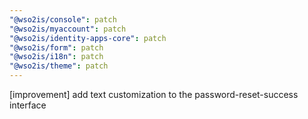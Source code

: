 ```yaml
---
"@wso2is/console": patch
"@wso2is/myaccount": patch
"@wso2is/identity-apps-core": patch
"@wso2is/form": patch
"@wso2is/i18n": patch
"@wso2is/theme": patch
---
```


[improvement] add text customization to the password-reset-success interface
